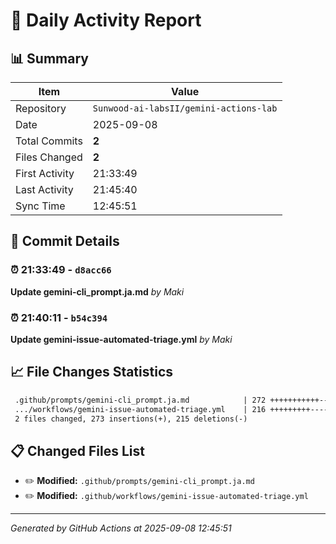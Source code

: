 # 📅 Daily Activity Report

## 📊 Summary
| Item | Value |
|------|-------|
| Repository | `Sunwood-ai-labsII/gemini-actions-lab` |
| Date | 2025-09-08 |
| Total Commits | **2** |
| Files Changed | **2** |
| First Activity | 21:33:49 |
| Last Activity | 21:45:40 |
| Sync Time | 12:45:51 |

## 📝 Commit Details

### ⏰ 21:33:49 - `d8acc66`
**Update gemini-cli_prompt.ja.md**
*by Maki*

### ⏰ 21:40:11 - `b54c394`
**Update gemini-issue-automated-triage.yml**
*by Maki*

## 📈 File Changes Statistics

```diff
 .github/prompts/gemini-cli_prompt.ja.md            | 272 +++++++++++----------
 .../workflows/gemini-issue-automated-triage.yml    | 216 +++++++++-------
 2 files changed, 273 insertions(+), 215 deletions(-)
```

## 📋 Changed Files List

- ✏️ **Modified:** `.github/prompts/gemini-cli_prompt.ja.md`
- ✏️ **Modified:** `.github/workflows/gemini-issue-automated-triage.yml`

---
*Generated by GitHub Actions at 2025-09-08 12:45:51*
